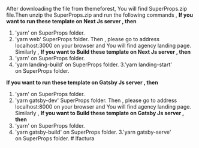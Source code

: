 After downloading the file from themeforest, You will find SuperProps.zip file.Then unzip the SuperProps.zip and run the following commands ,
**If you want to run these template on Next Js server , then**

1. 'yarn' on SuperProps folder.
2. 'yarn web' SuperProps folder.
   Then , please go to address localhost:3000 on your browser and You will find agency landing page.
   Similarly ,
   **If you want to Build these template on Next Js server , then**
3. 'yarn' on SuperProps folder.
4. 'yarn landing-build' on SuperProps folder.
   3.'yarn landing-start' on SuperProps folder.

**If you want to run these template on Gatsby Js server , then**

1. 'yarn' on SuperProps folder.
2. 'yarn gatsby-dev' SuperProps folder.
   Then , please go to address localhost:8000 on your browser and You will find agency landing page.
   Similarly ,
   **If you want to Build these template on Gatsby Js server , then**
3. 'yarn' on SuperProps folder.
4. 'yarn gatsby-build' on SuperProps folder.
   3.'yarn gatsby-serve' on SuperProps folder.
#   l f a c t u r a  
 